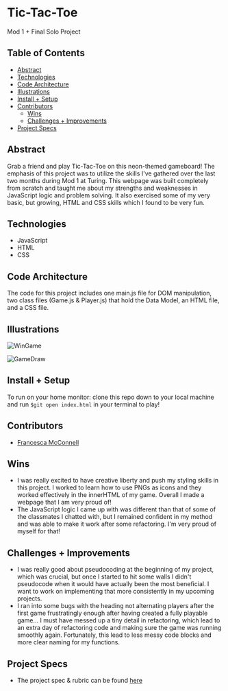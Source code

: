 # Tic-Tac-Toe
Mod 1 + Final Solo Project

## Table of Contents
  - [Abstract](#abstract)
  - [Technologies](#technologies)
  - [Code Architecture](#code-architecture)
  - [Illustrations](#illustrations)
  - [Install + Setup](#install-+-Setup)
  - [Contributors](#contributors)
	- [Wins](#wins)
	- [Challenges + Improvements](#challenges-+-Improvements)
  - [Project Specs](#project-specs)

## Abstract

  Grab a friend and play Tic-Tac-Toe on this neon-themed gameboard!
The emphasis of this project was to utilize the skills I've gathered over the last two months during Mod 1 at Turing. This webpage was built completely from scratch and taught me about my strengths and weaknesses in JavaScript logic and problem solving. It also exercised some of my very basic, but growing, HTML and CSS skills which I found to be very fun.

## Technologies
  - JavaScript
  - HTML
  - CSS

## Code Architecture
  The code for this project includes one main.js file for DOM manipulation, two class files (Game.js & Player.js) that hold the Data Model, an HTML file, and a CSS file.

## Illustrations

![WinGame](https://media.giphy.com/media/nqSxPWwmSNniKDXv6Z/giphy.gif)

![GameDraw](https://media.giphy.com/media/VdSsXvFjOXHi1FJJG3/giphy.gif)

## Install + Setup
  To run on your home monitor: clone this repo down to your local machine and run `$git open index.html` in your terminal to play!

## Contributors
  - [Francesca McConnell](https://github.com/mcfrann/)

## Wins
  - I was really excited to have creative liberty and push my styling skills in this project. I worked to learn how to use PNGs as icons and they worked effectively in the innerHTML of my game. Overall I made a webpage that I am very proud of!
  - The JavaScript logic I came up with was different than that of some of the classmates I chatted with, but I remained confident in my method and was able to make it work after some refactoring. I'm very proud of myself for that!

## Challenges + Improvements
  - I was really good about pseudocoding at the beginning of my project, which was crucial, but once I started to hit some walls I didn't pseudocode when it would have actually been the most beneficial. I want to work on implementing that more consistently in my upcoming projects.
  - I ran into some bugs with the heading not alternating players after the first game frustratingly enough after having created a fully playable game... I must have messed up a tiny detail in refactoring, which lead to an extra day of refactoring code and making sure the game was running smoothly again. Fortunately, this lead to less messy code blocks and more clear naming for my functions.

## Project Specs
  - The project spec & rubric can be found [here](https://frontend.turing.edu/projects/module-1/tic-tac-toe-solo.html)
